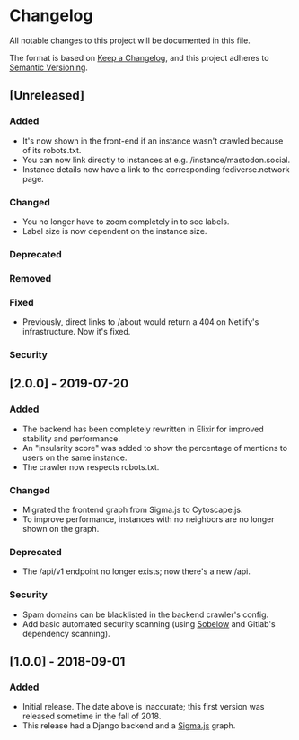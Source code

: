 # Changelog
All notable changes to this project will be documented in this file.

The format is based on [Keep a Changelog](https://keepachangelog.com/en/1.0.0/),
and this project adheres to [Semantic Versioning](https://semver.org/spec/v2.0.0.html).

## [Unreleased]
### Added
- It's now shown in the front-end if an instance wasn't crawled because of its robots.txt.
- You can now link directly to instances at e.g. /instance/mastodon.social.
- Instance details now have a link to the corresponding fediverse.network page.
### Changed
- You no longer have to zoom completely in to see labels.
- Label size is now dependent on the instance size.
### Deprecated
### Removed
### Fixed
- Previously, direct links to /about would return a 404 on Netlify's infrastructure. Now it's fixed.
### Security

## [2.0.0] - 2019-07-20
### Added
- The backend has been completely rewritten in Elixir for improved stability and performance.
- An "insularity score" was added to show the percentage of mentions to users on the same instance.
- The crawler now respects robots.txt.
### Changed
- Migrated the frontend graph from Sigma.js to Cytoscape.js.
- To improve performance, instances with no neighbors are no longer shown on the graph.
### Deprecated
- The /api/v1 endpoint no longer exists; now there's a new /api.
### Security
- Spam domains can be blacklisted in the backend crawler's config.
- Add basic automated security scanning (using [Sobelow](https://github.com/andmarti1424/sc-im.git) and Gitlab's dependency scanning).

## [1.0.0] - 2018-09-01
### Added
- Initial release. The date above is inaccurate; this first version was released sometime in the fall of 2018.
- This release had a Django backend and a [Sigma.js](http://sigmajs.org/) graph.
